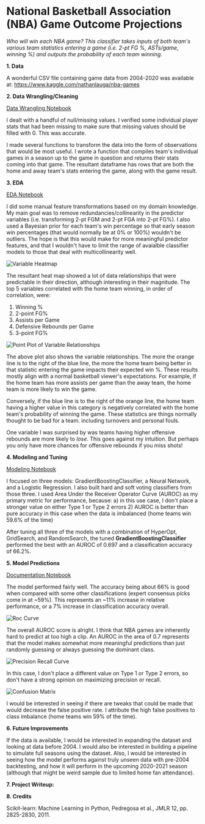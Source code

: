 # National Basketball Association (NBA) Game Outcome Projections

_Who will win each NBA game? This classifier takes inputs of both team's various team statistics entering a game (i.e. 2-pt FG %, ASTs/game, winning %) and outputs the probability of each team winning._

__1. Data__

A wonderful CSV file containing game data from 2004-2020 was available at: https://www.kaggle.com/nathanlauga/nba-games

__2. Data Wrangling/Cleaning__

[Data Wrangling Notebook](https://github.com/abewoycke/NBA-Projections/blob/master/2_Data_Wrangling/NBA%20Projections%20Data%20Wrangling.ipynb)

I dealt with a handful of null/missing values. I verified some individual player stats that had been missing to make sure that missing values should be filled with 0. This was accurate.

I made several functions to transform the data into the form of observations that would be most useful. I wrote a function that compiles team's individual games in a season up to the game in question and returns their stats coming into that game. The resultant dataframe has rows that are both the home and away team's stats entering the game, along with the game result.

__3. EDA__

[EDA Notebook](https://github.com/abewoycke/NBA-Projections/blob/master/3_EDA/NBA%20Projections%20EDA.ipynb)

I did some manual feature transformations based on my domain knowledge. My main goal was to remove redundancies/collinearity in the predictor variables (i.e. transforming 2-pt FGM and 2-pt FGA into 2-pt FG%). I also used a Bayesian prior for each team's win percentage so that early season win percentages (that would normally be at 0% or 100%) wouldn't be outliers.  The hope is that this would make for more meaningful predictor features, and that I wouldn't have to limit the range of avaialble classifier models to those that deal with multicollinearity well.

![Variable Heatmap](https://github.com/abewoycke/NBA-Projections/blob/master/3_EDA/heatmap.png)

The resultant heat map showed a lot of data relationships that were predictable in their direction, although interesting in their magnitude. The top 5 variables correlated with the home team winning, in order of correlation, were:

1. Winning %
2. 2-point FG%
3. Assists per Game
4. Defensive Rebounds per Game
5. 3-point FG%

![Point Plot of Variable Relationships](https://github.com/abewoycke/NBA-Projections/blob/master/3_EDA/Normalized_Pointplot.png)

The above plot also shows the variable relationships. The more the orange line is to the right of the blue line, the more the home team being better in that statistic entering the game impacts their expected win %. These results mostly align with a normal basketball viewer's expectations. For example, if the home team has more assists per game than the away team, the home team is more likely to win the game.

Conversely, if the blue line is to the right of the orange line, the home team having a higher value in this category is negatively correlated with the home team's probability of winning the game. These statistics are things normally thought to be bad for a team. including turnovers and personal fouls.

One variable I was surprised by was teams having higher offensive rebounds are more likely to _lose_. This goes against my intuition. But perhaps you only have more chances for offensive rebounds if you miss shots!


__4. Modeling and Tuning__

[Modeling Notebook](https://github.com/abewoycke/NBA-Projections/blob/master/4_Preprocessing_Modeling/NBA%20Projections%20Preprocessing%20Modeling%20Clean.ipynb)

I focused on three models: GradientBoostingClassifier, a Neural Network, and a Logistic Regression. I also built hard and soft voting classifiers from those three. I used Area Under the Receiver Operator Curve (AUROC) as my primary metric for performance, because:
a) in this use case, I don't place a stronger value on either Type 1 or Type 2 errors
2) AUROC is better than pure accuracy in this case when the data is imbalanced (home teams win 59.6% of the time)

After tuning all three of the models with a combination of HyperOpt, GridSearch, and RandomSearch, the tuned __GradientBoostingClassifier__ performed the best with an AUROC of 0.697 and a classification accuracy of 66.2%.

__5. Model Predictions__

[Documentation Notebook](https://github.com/abewoycke/NBA-Projections/blob/master/5_Documentation/NBA%20Projections%20Documentation.ipynb)

The model performed fairly well. The accuracy being about 66% is good when compared with some other classifications (expert consensus picks come in at ~59%). This represents an ~11% increase in relative performance, or a 7% increase in classification accuracy overall.

![Roc Curve](https://github.com/abewoycke/NBA-Projections/blob/master/5_Documentation/roc.png)

The overall AUROC score is alright. I think that NBA games are inherently hard to predict at too high a clip. An AUROC in the area of 0.7 represents that the model makes somewhat more meaningful predictions than just randomly guessing or always guessing the dominant class.

![Precision Recall Curve](https://github.com/abewoycke/NBA-Projections/blob/master/5_Documentation/precision_recall.png)

In this case, I don't place a different value on Type 1 or Type 2 errors, so don't have a strong opinion on maximizing precision or recall.

![Confusion Matrix](https://github.com/abewoycke/NBA-Projections/blob/master/5_Documentation/confusion_matrix.png)

I would be interested in seeing if there are tweaks that could be made that would decrease the false positive rate. I attribute the high false positives to class imbalance (home teams win 59% of the time).

__6. Future Improvements__

If the data is available, I would be interested in expanding the dataset and looking at data before 2004. I would also be interested in building a pipeline to simulate full seasons using the dataset. Also, I would be interested in seeing how the model performs against truly unseen data with pre-2004 backtesting, and how it will perform in the upcoming 2020-2021 season (although that might be weird sample due to limited home fan attendance).

__7. Project Writeup:__

__8. Credits__

Scikit-learn: Machine Learning in Python, Pedregosa et al., JMLR 12, pp. 2825-2830, 2011.
